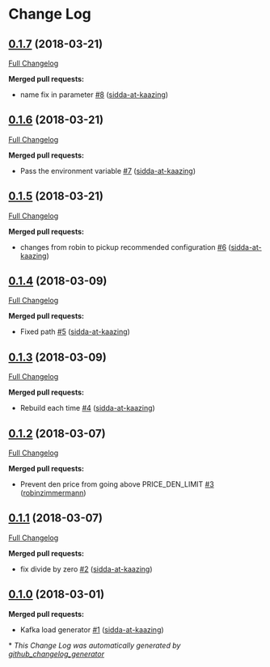 # Change Log

## [0.1.7](https://github.com/kaazing/KafkaLoadGenerator/tree/0.1.7) (2018-03-21)
[Full Changelog](https://github.com/kaazing/KafkaLoadGenerator/compare/0.1.6...0.1.7)

**Merged pull requests:**

- name fix in parameter [\#8](https://github.com/kaazing/KafkaLoadGenerator/pull/8) ([sidda-at-kaazing](https://github.com/sidda-at-kaazing))

## [0.1.6](https://github.com/kaazing/KafkaLoadGenerator/tree/0.1.6) (2018-03-21)
[Full Changelog](https://github.com/kaazing/KafkaLoadGenerator/compare/0.1.5...0.1.6)

**Merged pull requests:**

- Pass the environment variable [\#7](https://github.com/kaazing/KafkaLoadGenerator/pull/7) ([sidda-at-kaazing](https://github.com/sidda-at-kaazing))

## [0.1.5](https://github.com/kaazing/KafkaLoadGenerator/tree/0.1.5) (2018-03-21)
[Full Changelog](https://github.com/kaazing/KafkaLoadGenerator/compare/0.1.4...0.1.5)

**Merged pull requests:**

- changes from robin to pickup recommended configuration [\#6](https://github.com/kaazing/KafkaLoadGenerator/pull/6) ([sidda-at-kaazing](https://github.com/sidda-at-kaazing))

## [0.1.4](https://github.com/kaazing/KafkaLoadGenerator/tree/0.1.4) (2018-03-09)
[Full Changelog](https://github.com/kaazing/KafkaLoadGenerator/compare/0.1.3...0.1.4)

**Merged pull requests:**

- Fixed path [\#5](https://github.com/kaazing/KafkaLoadGenerator/pull/5) ([sidda-at-kaazing](https://github.com/sidda-at-kaazing))

## [0.1.3](https://github.com/kaazing/KafkaLoadGenerator/tree/0.1.3) (2018-03-09)
[Full Changelog](https://github.com/kaazing/KafkaLoadGenerator/compare/0.1.2...0.1.3)

**Merged pull requests:**

- Rebuild each time [\#4](https://github.com/kaazing/KafkaLoadGenerator/pull/4) ([sidda-at-kaazing](https://github.com/sidda-at-kaazing))

## [0.1.2](https://github.com/kaazing/KafkaLoadGenerator/tree/0.1.2) (2018-03-07)
[Full Changelog](https://github.com/kaazing/KafkaLoadGenerator/compare/0.1.1...0.1.2)

**Merged pull requests:**

- Prevent den price from going above PRICE\_DEN\_LIMIT [\#3](https://github.com/kaazing/KafkaLoadGenerator/pull/3) ([robinzimmermann](https://github.com/robinzimmermann))

## [0.1.1](https://github.com/kaazing/KafkaLoadGenerator/tree/0.1.1) (2018-03-07)
[Full Changelog](https://github.com/kaazing/KafkaLoadGenerator/compare/0.1.0...0.1.1)

**Merged pull requests:**

- fix divide by zero [\#2](https://github.com/kaazing/KafkaLoadGenerator/pull/2) ([sidda-at-kaazing](https://github.com/sidda-at-kaazing))

## [0.1.0](https://github.com/kaazing/KafkaLoadGenerator/tree/0.1.0) (2018-03-01)
**Merged pull requests:**

- Kafka load generator [\#1](https://github.com/kaazing/KafkaLoadGenerator/pull/1) ([sidda-at-kaazing](https://github.com/sidda-at-kaazing))



\* *This Change Log was automatically generated by [github_changelog_generator](https://github.com/skywinder/Github-Changelog-Generator)*